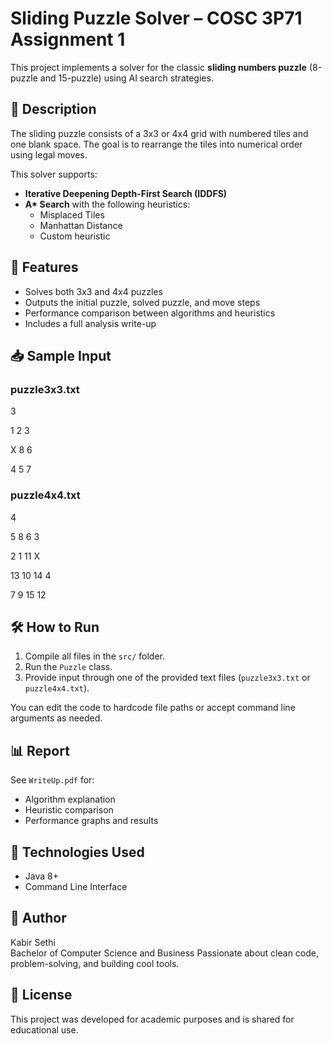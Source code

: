 # Sliding Puzzle Solver – COSC 3P71 Assignment 1

This project implements a solver for the classic **sliding numbers puzzle** (8-puzzle and 15-puzzle) using AI search strategies.

## 🧠 Description

The sliding puzzle consists of a 3x3 or 4x4 grid with numbered tiles and one blank space. The goal is to rearrange the tiles into numerical order using legal moves.

This solver supports:
- **Iterative Deepening Depth-First Search (IDDFS)**
- **A\* Search** with the following heuristics:
    - Misplaced Tiles
    - Manhattan Distance
    - Custom heuristic

## 🚀 Features

- Solves both 3x3 and 4x4 puzzles
- Outputs the initial puzzle, solved puzzle, and move steps
- Performance comparison between algorithms and heuristics
- Includes a full analysis write-up


## 📥 Sample Input

### puzzle3x3.txt
3

1 2 3

X 8 6

4 5 7

### puzzle4x4.txt
4

5 8 6 3

2 1 11 X

13 10 14 4

7 9 15 12


## 🛠️ How to Run

1. Compile all files in the `src/` folder.
2. Run the `Puzzle` class.
3. Provide input through one of the provided text files (`puzzle3x3.txt` or `puzzle4x4.txt`).

You can edit the code to hardcode file paths or accept command line arguments as needed.

## 📊 Report

See `WriteUp.pdf` for:
- Algorithm explanation
- Heuristic comparison
- Performance graphs and results

## 🧰 Technologies Used

- Java 8+
- Command Line Interface

## 👤 Author

Kabir Sethi  
Bachelor of Computer Science and Business
Passionate about clean code, problem-solving, and building cool tools.

## 📄 License

This project was developed for academic purposes and is shared for educational use.

